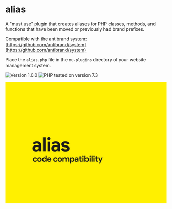 # alias

A "must use" plugin that creates aliases for PHP classes, methods, and functions that have been moved or previously had brand prefixes.

Compatible with the antibrand system:
[https://github.com/antibrand/system](https://github.com/antibrand/system)

Place the `alias.php` file in the `mu-plugins` directory of your website management system.

![Version 1.0.0](https://img.shields.io/badge/Version-1.0.0-ffd000.svg?style=flat-square)
![PHP tested on version 7.3](https://img.shields.io/badge/PHP-tested%207.3-8892bf.svg?style=flat-square)

![cover image](https://raw.githubusercontent.com/antibrand/alias/master/cover.jpg)
